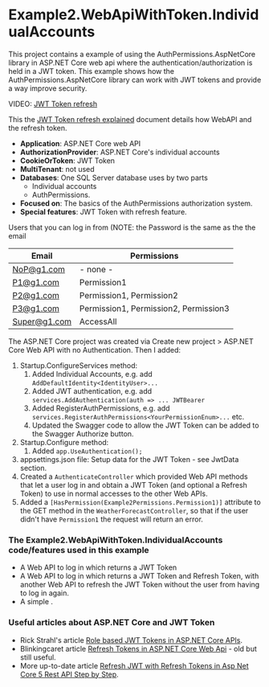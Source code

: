 ﻿# Example2.WebApiWithToken.IndividualAccounts

This project contains a example of using the AuthPermissions.AspNetCore library in ASP.NET Core web api where the authentication/authorization is held in a JWT token. This example shows how the AuthPermissions.AspNetCore library can work with JWT tokens and provide a way improve security.

VIDEO: [JWT Token refresh](https://www.youtube.com/watch?v=DtfNUHgwKyU)

This the [JWT Token refresh explained](https://github.com/JonPSmith/AuthPermissions.AspNetCore/wiki/JWT-Token-refresh-explained) document details how WebAPI and the refresh token. 

- **Application**: ASP.NET Core web API
- **AuthorizationProvider**: ASP.NET Core's individual accounts
- **CookieOrToken**: JWT Token
- **MultiTenant**: not used
- **Databases**: One SQL Server database uses by two parts
  - Individual accounts
  - AuthPermissions.
- **Focused on**: The basics of the AuthPermissions authorization system.
- **Special features**: JWT Token with refresh feature.

Users that you can log in from (NOTE: the Password is the same as the the email

| Email        | Permissions |
| ------------ | ------------- |
| NoP@g1.com   | - none -                               |  
| P1@g1.com    | Permission1							|
| P2@g1.com    | Permission1, Permission2				|
| P3@g1.com    | Permission1, Permission2, Permission3	|
| Super@g1.com | AccessAll								|

The ASP.NET Core project was created via Create new project > ASP.NET Core Web API with no Authentication. Then I added:

1. Startup.ConfigureServices method:
   1. Added Individual Accounts, e.g. add `AddDefaultIdentity<IdentityUser>...`
   2. Added JWT authentication, e.g. add `services.AddAuthentication(auth => ... JWTBearer`
   3. Added RegisterAuthPermissions, e.g. add `services.RegisterAuthPermissions<YourPermissionEnum>...` etc.
   4. Updated the Swagger code to allow the JWT Token can be added to the Swagger Authorize button.
2. Startup.Configure method:
   1. Added `app.UseAuthentication();`
3. appsettings.json file: Setup data for the JWT Token - see JwtData section.
4. Created a `AuthenticateController` which provided Web API methods that let a user log in and obtain a JWT Token (and optional a Refresh Token) to use in normal accesses to the other Web APIs.
5. Added a `[HasPermission(Example2Permissions.Permission1)]` attribute to the GET method in the `WeatherForecastController`, so that if the user didn't have `Permission1` the request will return an error.

### The Example2.WebApiWithToken.IndividualAccounts code/features used in this example

- A Web API to log in which returns a JWT Token
- A Web API to log in which returns a JWT Token and Refresh Token, with another Web API to refresh the JWT Token without the user from having to log in again.
- A simple .

### Useful articles about ASP.NET Core and JWT Token

- Rick Strahl's article [Role based JWT Tokens in ASP.NET Core APIs](https://weblog.west-wind.com/posts/2021/Mar/09/Role-based-JWT-Tokens-in-ASPNET-Core).
- Blinkingcaret article [Refresh Tokens in ASP.NET Core Web Api](https://www.blinkingcaret.com/2018/05/30/refresh-tokens-in-asp-net-core-web-api/) - old but still useful.
- More up-to-date article [Refresh JWT with Refresh Tokens in Asp Net Core 5 Rest API Step by Step](https://dev.to/moe23/refresh-jwt-with-refresh-tokens-in-asp-net-core-5-rest-api-step-by-step-3en5).


